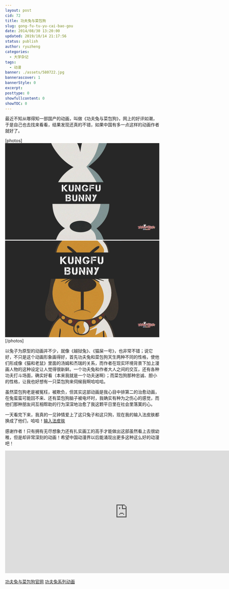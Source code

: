 ```yaml
---
layout: post
cid: 72
title: 功夫兔与菜包狗
slug: gong-fu-tu-yu-cai-bao-gou
date: 2014/08/30 13:20:00
updated: 2019/10/14 21:17:56
status: publish
author: ryuzheng
categories: 
  - 大学杂记
tags: 
  - 动漫
banner: ./assets/580722.jpg
bannerascover: 1
bannerStyle: 0
excerpt: 
posttype: 0
showfullcontent: 0
showTOC: 0
---
```



最近不知从哪得知一部国产的动画，叫做《功夫兔与菜包狗》，网上的好评如潮，于是自己也去找来看看，结果发现还真的不错，如果中国有多一点这样的动画作者就好了。

[photos]
![功夫兔](./assets/580722.jpg)
![菜包狗](./assets/580721.jpg)
[/photos]

以兔子为原型的动画并不少，就像《越狱兔》、《猫屎一号》，也非常不错；说它好，不只是这个动画形象画得好，首先功夫兔和菜包狗天生两种不同的性格，使他们形成像《猫和老鼠》里面的汤姆和杰瑞的关系，而作者在现实环境背景下加上漫画人物的这种设定让人觉得很新鲜。一个功夫兔和作者大人之间的交互，还有各种功夫打斗场面，确实好看（本来我就是一个功夫迷啊）；而菜包狗那种忠诚、胆小的性格，让我也好想有一只菜包狗来伺候我啊哈哈哈。

虽然菜包狗老是被冤枉，被欺负，但其实这部动画是我心目中排第二的治愈动画，在兔蛮蛮可能回不来、还有菜包狗脑子被电坏时，我确实有种为之伤心的感觉，而他们那种朋友间互相帮助的行为深深地治愈了我这颗平日里在社会里落寞的心。

一天看完下来，我真的一见钟情爱上了这只兔子和这只狗，现在我的输入法皮肤都换成了他们，哈哈！[输入法皮肤](http://jjjoystudios.com/taxonomies-other_genre/input-skins/)

感谢作者！只有拥有无尽想象力还有扎实画工的高手才能做出这部虽然看上去很幼稚，但是却非常深刻的动画！希望中国动漫界以后能涌现出更多这种这么好的动漫吧！

<iframe height=400 width=800 src='http://player.youku.com/embed/XNjg3NDgyNTI0' frameborder=0 'allowfullscreen'></iframe>

[功夫兔与菜包狗官网](http://jjjoystudios.com/)
[功夫兔系列动画](http://www.soku.com/search_video/q_%E5%8A%9F%E5%A4%AB%E5%85%94?f=1&kb=0412000000000__)